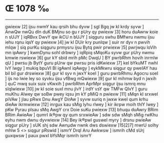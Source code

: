 # Œ 1078 ‰
---
gwiexw ]2] ijsu nwmY kau qrsih bhu dyvw ] sgl Bgq jw kI krdy syvw
] AnwQw nwQu dIn duK BMjnu so gu r pUry qy pwiexw ]3] horu duAwrw koie n
sUJY ] iqRBvx DwvY qw ikCU n bUJY ] siqguru swhu BMfwru nwmu ijsu iehu rqnu
iqsY qy pwiexw ]4] jw kI DUir kry punIqw ] suir nr dyv n pwvih mIqw ]
siq purKu siqguru prmysru ijsu Bytq pwir prwiexw ]5] pwrjwqu loVih
mn ipAwry ] kwmDynu sohI drbwry ] iqRpiq sMqoKu syvw gur pUry nwmu kmwie
rswiexw ]6] gur kY sbid mrih pMc DwqU ] BY pwrbRhm hovih inrmlw qU
] pwrsu jb BytY guru pUrw qw pwrsu pris idKwiexw ]7] keI bYkuMT nwhI
lvY lwgy ] mukiq bpuVI BI igAwnI iqAwgy ] eykMkwru siqgur qy pweIAY
hau bil bil gur drswiexw ]8] gur kI syv n jwxY koeI ] guru pwrbRhmu
Agocru soeI ] ijs no lwie ley so syvku ijsu vfBwg mQwiexw ]9] gur kI
mihmw byd n jwxih ] quC mwq suix suix vKwxih ] pwrbRhm AprMpr
siqgur ijsu ismrq mnu sIqlwiexw ]10] jw kI soie suxI mnu jIvY ] irdY
vsY qw TMFw QIvY ] guru muKhu Alwey qw soBw pwey iqsu jm kY pMiQ n pwiexw
]11] sMqn kI srxweI piVAw ] jIau pRwx Dnu AwgY DirAw ] syvw suriq
n jwxw kweI qum krhu dieAw ikrmwiexw ]12] inrgux kau sMig lyhu
rlwey ] kir ikrpw moih thlY lwey ] pKw Pyrau pIsau sMq AwgY crx Doie
suKu pwiexw ]13] bhuqu duAwry BRim BRim AwieAw ] qumrI ik®pw qy qum
srxwieAw ] sdw sdw sMqh sMig rwKhu eyhu nwm dwnu dyvwiexw ]14] Bey
ik®pwl gusweI myry ] drsnu pwieAw siqgur pUry ] sUK shj sdw Awnµdw
nwnk dws dswiexw ]15]2]7]
mwrU solhy mhlw 5
<> siqgur pRswid ]
ismrY DrqI Aru Awkwsw ] ismrih cMd sUrj guxqwsw ] paux pwxI
bYsMqr ismrih ismrY
####
